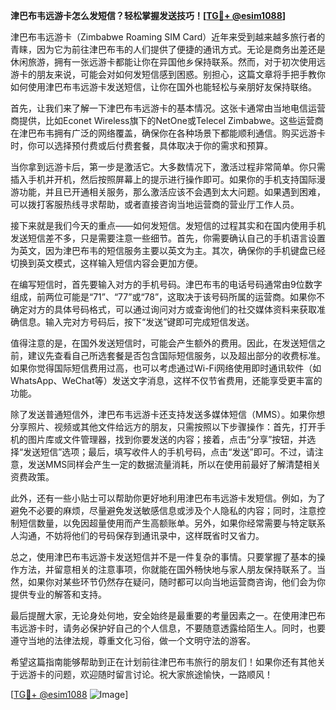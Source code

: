 **津巴布韦远游卡怎么发短信？轻松掌握发送技巧！[[TG💪+ @esim1088](https://t.me/s/esim1088)]**

津巴布韦远游卡（Zimbabwe Roaming SIM Card）近年来受到越来越多旅行者的青睐，因为它为前往津巴布韦的人们提供了便捷的通讯方式。无论是商务出差还是休闲旅游，拥有一张远游卡都能让你在异国他乡保持联系。然而，对于初次使用远游卡的朋友来说，可能会对如何发短信感到困惑。别担心，这篇文章将手把手教你如何使用津巴布韦远游卡发送短信，让你在国外也能轻松与亲朋好友保持联络。

首先，让我们来了解一下津巴布韦远游卡的基本情况。这张卡通常由当地电信运营商提供，比如Econet Wireless旗下的NetOne或Telecel Zimbabwe。这些运营商在津巴布韦拥有广泛的网络覆盖，确保你在各种场景下都能顺利通信。购买远游卡时，你可以选择预付费或后付费套餐，具体取决于你的需求和预算。

当你拿到远游卡后，第一步是激活它。大多数情况下，激活过程非常简单。你只需插入手机并开机，然后按照屏幕上的提示进行操作即可。如果你的手机支持国际漫游功能，并且已开通相关服务，那么激活应该不会遇到太大问题。如果遇到困难，可以拨打客服热线寻求帮助，或者直接咨询当地运营商的营业厅工作人员。

接下来就是我们今天的重点——如何发短信。发短信的过程其实和在国内使用手机发送短信差不多，只是需要注意一些细节。首先，你需要确认自己的手机语言设置为英文，因为津巴布韦的短信服务主要以英文为主。其次，确保你的手机键盘已经切换到英文模式，这样输入短信内容会更加方便。

在编写短信时，首先要输入对方的手机号码。津巴布韦的电话号码通常由9位数字组成，前两位可能是“71”、“77”或“78”，这取决于该号码所属的运营商。如果你不确定对方的具体号码格式，可以通过询问对方或查询他们的社交媒体资料来获取准确信息。输入完对方号码后，按下“发送”键即可完成短信发送。

值得注意的是，在国外发送短信时，可能会产生额外的费用。因此，在发送短信之前，建议先查看自己所选套餐是否包含国际短信服务，以及超出部分的收费标准。如果你觉得国际短信费用过高，也可以考虑通过Wi-Fi网络使用即时通讯软件（如WhatsApp、WeChat等）发送文字消息，这样不仅节省费用，还能享受更丰富的功能。

除了发送普通短信外，津巴布韦远游卡还支持发送多媒体短信（MMS）。如果你想分享照片、视频或其他文件给远方的朋友，只需按照以下步骤操作：首先，打开手机的图片库或文件管理器，找到你要发送的内容；接着，点击“分享”按钮，并选择“发送短信”选项；最后，填写收件人的手机号码，点击“发送”即可。不过，请注意，发送MMS同样会产生一定的数据流量消耗，所以在使用前最好了解清楚相关资费政策。

此外，还有一些小贴士可以帮助你更好地利用津巴布韦远游卡发短信。例如，为了避免不必要的麻烦，尽量避免发送敏感信息或涉及个人隐私的内容；同时，注意控制短信数量，以免因超量使用而产生高额账单。另外，如果你经常需要与特定联系人沟通，不妨将他们的号码保存到通讯录中，这样既省时又省力。

总之，使用津巴布韦远游卡发送短信并不是一件复杂的事情。只要掌握了基本的操作方法，并留意相关的注意事项，你就能在国外畅快地与家人朋友保持联系了。当然，如果你对某些环节仍然存在疑问，随时都可以向当地运营商咨询，他们会为你提供专业的解答和支持。

最后提醒大家，无论身处何地，安全始终是最重要的考量因素之一。在使用津巴布韦远游卡时，请务必保护好自己的个人信息，不要随意透露给陌生人。同时，也要遵守当地的法律法规，尊重文化习俗，做一个文明守法的游客。

希望这篇指南能够帮助到正在计划前往津巴布韦旅行的朋友们！如果你还有其他关于远游卡的问题，欢迎随时留言讨论。祝大家旅途愉快，一路顺风！

[[TG💪+ @esim1088](https://t.me/s/esim1088) ![Image](https://i.postimg.cc/4NQfJmqS/Snipaste-2025-05-13-00-14-12.png)]